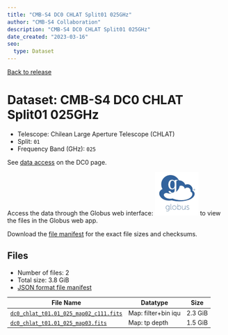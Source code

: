 ```yaml
---
title: "CMB-S4 DC0 CHLAT Split01 025GHz"
author: "CMB-S4 Collaboration"
description: "CMB-S4 DC0 CHLAT Split01 025GHz"
date_created: "2023-03-16"
seo:
  type: Dataset
---
```


[Back to release](./dc0.html#datasets)

# Dataset: CMB-S4 DC0 CHLAT Split01 025GHz

- Telescope: Chilean Large Aperture Telescope (CHLAT) 
- Split: `01`
- Frequency Band (GHz): `025`

See [data access](./dc0.html#data-access) on the DC0 page.

Access the data through the Globus web interface: [![Download via Globus](images/globus-logo.png)](https://app.globus.org/file-manager?origin_id=38f01147-f09e-483d-a552-3866669a846d&origin_path=%2Fdatareleases%2Fdc0%2Fmission%2Fchlat%2Fsplit01%2F025%2F) to view the files in the Globus web app.

Download the [file manifest](https://g-456d30.0ed28.75bc.data.globus.org/datareleases/dc0/mission/chlat/split01/025/manifest.json) for the exact file sizes and checksums.

## Files

- Number of files: 2
- Total size: 3.8 GiB
- [JSON format file manifest](https://g-456d30.0ed28.75bc.data.globus.org/datareleases/dc0/mission/chlat/split01/025/manifest.json)

|                                                                               File Name                                                                               |      Datatype       |  Size   |
| --------------------------------------------------------------------------------------------------------------------------------------------------------------------- | ------------------- | ------- |
| [`dc0_chlat_t01.01_025_map02_c111.fits`](https://g-456d30.0ed28.75bc.data.globus.org/datareleases/dc0/mission/chlat/split01/025/dc0_chlat_t01.01_025_map02_c111.fits) | Map: filter+bin iqu | 2.3 GiB |
| [`dc0_chlat_t01.01_025_map03.fits`](https://g-456d30.0ed28.75bc.data.globus.org/datareleases/dc0/mission/chlat/split01/025/dc0_chlat_t01.01_025_map03.fits)           | Map: tp depth       | 1.5 GiB |
